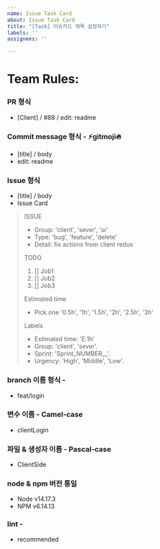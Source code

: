 ```yaml
---
name: Issue Task Card
about: Issue Task Card
title: "[Task] 이슈카드 제목 설정하기"
labels: ''
assignees: ''

---
```


# Team Rules: 

### PR 형식
- [Client] / #88 / edit: readme

### Commit message 형식 - :zap:gitmoji:fire:
- [title] / body
- edit: readme

### Issue 형식
- [title] / body
- Issue Card
> ISSUE
> - Group: 'client', 'sever', 'sr'
> - Type: 'bug', 'feature', 'delete'
> - Detail: fix actions from client redux
>
> TODO
> 1. [] Job1 
> 2. [] Job2 
> 3. [] Job3
> 
> Estimated time
> - Pick one
> '0.5h', '1h', '1.5h', '2h', '2.5h', '3h'
>
> Labels
> - Estimated time: 'E:1h'
> - Group: 'client', 'sever'. 
> - Sprint: 'Sprint_NUMBER__'. 
> - Urgency: 'High', 'Middle', 'Low'. 

### branch 이름 형식 -
 - feat/login

### 변수 이름 - Camel-case
 - clientLogin

### 파일 & 생성자 이름 - Pascal-case
 - ClientSide

### node & npm 버전 통일 
- Node v14.17.3
- NPM v6.14.13

### lint - 
 - recommended
